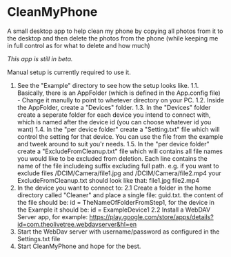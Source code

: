 # CleanMyPhone
A small desktop app to help clean my phone by copying all photos from it to the desktop and then delete the photos from the phone (while keeping me in full control as for what to delete and how much)

*This app is still in beta.*

Manual setup is currently required to use it.
1. See the "Example" directory to see how the setup looks like.
	1.1. Basically, there is an AppFolder (which is defined in the App.config file) - Change it manully to point to whetever directory on your PC.
	1.2. Inside the AppFolder, create a "Devices" folder.
	1.3. In the "Devices" folder create a seperate folder for each device you intend to connect with, which is named after the device id (you can choose whatever id you want)
	1.4. In the "per device folder" create a "Setting.txt" file which will control the setting for that device. You can use the file from the example
	and tweek around to suit you'r needs.
	1.5. In the "per device folder" create a "ExcludeFromCleanup.txt" file which will contains all file names you would like to be excluded 
	from deletion. Each line contains the name of the file includeing suffix excluding full path. e.g. if you want to exclude files 
	/DCIM/Camera/file1.jpg and /DCIM/Camera/file2.mp4 your ExcludeFromCleanup.txt should look like that:
	file1.jpg
	file2.mp4
2. In the device you want to connect to:
	2.1 Create a folder in the home directory called "Cleaner" and place a single file: guid.txt. the content of the file should be:
	id = TheNameOfFolderFromStep1, for the device in the Example it should be: id = ExampleDevice1
	2.2 Install a WebDAV Server app, for example: https://play.google.com/store/apps/details?id=com.theolivetree.webdavserver&hl=en
3. Start the WebDav server with username/password as configured in the Settings.txt file
4. Start CleanMyPhone and hope for the best.
	

